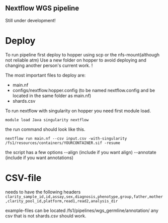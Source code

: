 ## Nextflow WGS pipeline

Still under development!

# Deploy
To run pipeline first deploy to hopper using scp or the nfs-mount(although not reliable atm)
Use a new folder on hopper to avoid deploying and changing another person's current work.
!

The most important files to deploy are:
* main.nf 
* configs/nextflow.hopper.config (to be named nextflow.config and be located in the same folder as main.nf)
* shards.csv

To run nextflow with singularity on hopper you need first module load.

`module load Java singularity nextflow`

the run command should look like this.

`nextflow run main.nf --csv input.csv -with-singularity /fs1/resources/containers/YOURCONTAINER.sif -resume`

the script has a few options
--align (include if you want align)
--annotate (include if you want annotations)


# CSV-file
needs to have the following headers
`clarity_sample_id,id,assay,sex,diagnosis,phenotype,group,father,mother,clarity_pool_id,platform,read1,read2,analysis_dir`

example-files can be located /fs1/pipelines/wgs_germline/annotation/ any csv that is not shards.csv should work.
